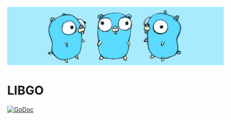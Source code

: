 ![gopher golang](misc/libgo.png)

# LIBGO

[![GoDoc](https://godoc.org/github.com/chtison/libgo?status.svg)](https://godoc.org/github.com/chtison/libgo)
